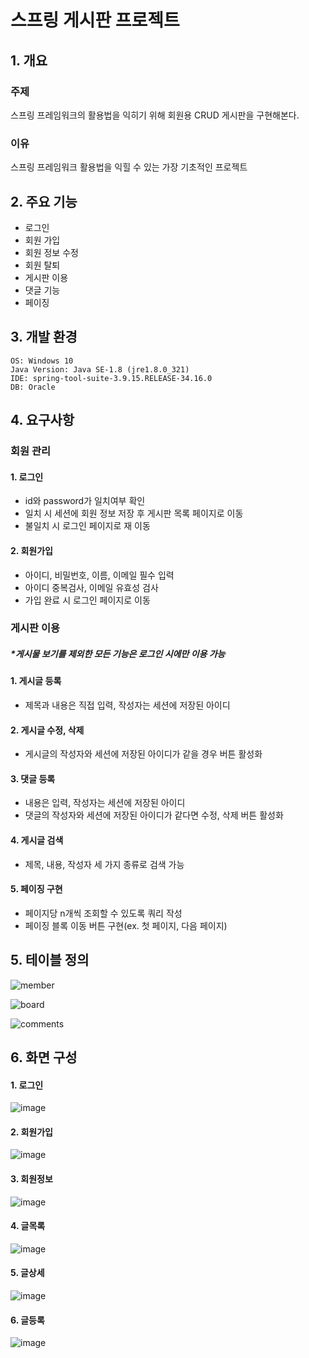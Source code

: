 # 스프링 게시판 프로젝트

## 1. 개요
### 주제
스프링 프레임워크의 활용법을 익히기 위해 회원용 CRUD 게시판을 구현해본다.
### 이유
스프링 프레임워크 활용법을 익힐 수 있는 가장 기초적인 프로젝트



## 2. 주요 기능
+ 로그인
+ 회원 가입
+ 회원 정보 수정
+ 회원 탈퇴
+ 게시판 이용
+ 댓글 기능
+ 페이징

## 3. 개발 환경
```
OS: Windows 10
Java Version: Java SE-1.8 (jre1.8.0_321)
IDE: spring-tool-suite-3.9.15.RELEASE-34.16.0
DB: Oracle
```


## 4. 요구사항

### 회원 관리

#### 1. 로그인
+ id와 password가 일치여부 확인
+ 일치 시 세션에 회원 정보 저장 후 게시판 목록 페이지로 이동
+ 불일치 시 로그인 페이지로 재 이동

#### 2. 회원가입
+ 아이디, 비밀번호, 이름, 이메일 필수 입력
+ 아이디 중복검사, 이메일 유효성 검사
+ 가입 완료 시 로그인 페이지로 이동

### 게시판 이용
##### *게시물 보기를 제외한 모든 기능은 로그인 시에만 이용 가능

#### 1. 게시글 등록
+ 제목과 내용은 직접 입력, 작성자는 세션에 저장된 아이디

#### 2. 게시글 수정, 삭제
+ 게시글의 작성자와 세션에 저장된 아이디가 같을 경우 버튼 활성화

#### 3. 댓글 등록
+ 내용은 입력, 작성자는 세션에 저장된 아이디
+ 댓글의 작성자와 세션에 저장된 아이디가 같다면 수정, 삭제 버튼 활성화

#### 4. 게시글 검색
+ 제목, 내용, 작성자 세 가지 종류로 검색 가능

#### 5. 페이징 구현
+ 페이지당 n개씩 조회할 수 있도록 쿼리 작성
+ 페이징 블록 이동 버튼 구현(ex. 첫 페이지, 다음 페이지)



## 5. 테이블 정의

![member](https://user-images.githubusercontent.com/98327681/184666810-493f930f-42fd-47c2-bbc1-2c6f07a479fc.PNG)


![board](https://user-images.githubusercontent.com/98327681/184666742-01df5902-1053-431c-bb68-bf0c420bdcde.PNG)

![comments](https://user-images.githubusercontent.com/98327681/184666826-6981e883-c43d-46e4-82c6-3836648a88d4.PNG)



## 6. 화면 구성

#### 1. 로그인
![image](https://user-images.githubusercontent.com/98327681/184592075-ce449443-0a87-4084-a96c-28c17f5c753c.png)


#### 2. 회원가입
![image](https://user-images.githubusercontent.com/98327681/184592084-d6734021-4833-495b-b08a-a3f607afd112.png)


#### 3. 회원정보
![image](https://user-images.githubusercontent.com/98327681/184592102-2247ced8-b256-4687-b77e-4008da798db8.png)


#### 4. 글목록
![image](https://user-images.githubusercontent.com/98327681/184592119-70fdb1c6-d21a-481e-b1c4-340682c08273.png)


#### 5. 글상세
![image](https://user-images.githubusercontent.com/98327681/184592134-aab1665c-f5fe-4728-9968-ba95931c2251.png)


#### 6. 글등록
![image](https://user-images.githubusercontent.com/98327681/184592152-c4a550e9-3843-48c7-b3f3-519395c9503d.png)


